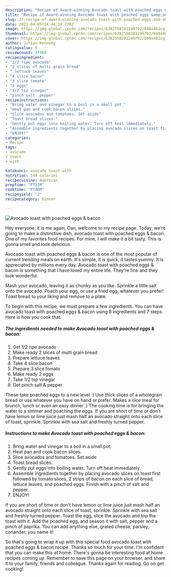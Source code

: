 ```yaml
---
description: "Recipe of Award-winning Avocado toast with poached eggs &amp;amp; bacon"
title: "Recipe of Award-winning Avocado toast with poached eggs &amp;amp; bacon"
slug: 27-recipe-of-award-winning-avocado-toast-with-poached-eggs-and-amp-bacon
date: 2021-04-05T14:44:18.778Z
image: https://img-global.cpcdn.com/recipes/6382558201249792/680x482cq70/avocado-toast-with-poached-eggs-bacon-recipe-main-photo.jpg
thumbnail: https://img-global.cpcdn.com/recipes/6382558201249792/680x482cq70/avocado-toast-with-poached-eggs-bacon-recipe-main-photo.jpg
cover: https://img-global.cpcdn.com/recipes/6382558201249792/680x482cq70/avocado-toast-with-poached-eggs-bacon-recipe-main-photo.jpg
author: Julian Kennedy
ratingvalue: 5
reviewcount: 37369
recipeingredient:
- "1/2 ripe avocado"
- "2 slices of multi grain bread"
- " lettuce leaves"
- "4 slice bacon"
- "3 slice tomato"
- "2 eggs"
- "1/2 tsp vinegar"
- "pinch salt  pepper"
recipeinstructions:
- "Bring water and vinegar to a boil in a small pot."
- "Heat pan and cook bacon slices."
- "Slice avocados and tomatoes. Set aside"
- "Toast bread slices."
- "Gently put eggs into boiling water. Turn off heat immediately."
- "Assemble ingredients together by placing avocado slices on toast first followed by tomato slices, 2 strips of bacon on each slice of bread, lettuce leaves, and poached eggs. Finish with a pinch of salt and pepper."
- "ENJOY!"
categories:
- Recipe
tags:
- avocado
- toast
- with

katakunci: avocado toast with 
nutrition: 144 calories
recipecuisine: American
preptime: "PT21M"
cooktime: "PT46M"
recipeyield: "2"
recipecategory: Dinner

---
```



![Avocado toast with poached eggs &amp; bacon](https://img-global.cpcdn.com/recipes/6382558201249792/680x482cq70/avocado-toast-with-poached-eggs-bacon-recipe-main-photo.jpg)

Hey everyone, it is me again, Dan, welcome to my recipe page. Today, we're going to make a distinctive dish, avocado toast with poached eggs &amp; bacon. One of my favorites food recipes. For mine, I will make it a bit tasty. This is gonna smell and look delicious.

Avocado toast with poached eggs &amp; bacon is one of the most popular of current trending meals on earth. It's simple, it is quick, it tastes yummy. It is appreciated by millions every day. Avocado toast with poached eggs &amp; bacon is something that I have loved my entire life. They're fine and they look wonderful.

Mash your avocado, leaving it as chunky as you like. Sprinkle a little salt onto the avocado. Poach your egg, or use a fried egg, whatever you prefer! Toast bread to your liking and remove to a plate.


To begin with this recipe, we must prepare a few ingredients. You can have avocado toast with poached eggs &amp; bacon using 8 ingredients and 7 steps. Here is how you cook that.

<!--inarticleads1-->

##### The ingredients needed to make Avocado toast with poached eggs &amp; bacon:

1. Get 1/2 ripe avocado
1. Make ready 2 slices of multi grain bread
1. Prepare  lettuce leaves
1. Take 4 slice bacon
1. Prepare 3 slice tomato
1. Make ready 2 eggs
1. Take 1/2 tsp vinegar
1. Get pinch salt &amp; pepper


These take poached eggs to a new level :) Use thick slices of a wholegrain bread or use whatever you have on hand or prefer. Makes a nice meal for brunch, lunch or even an easy dinner :) The cooking time is for bringing the water to a simmer and poaching the eggs. If you are short of time or don&#39;t have lemon or lime juice just mash half an avocado straight onto each slice of toast, sprinkle. Sprinkle with sea salt and freshly turned pepper. 

<!--inarticleads2-->

##### Instructions to make Avocado toast with poached eggs &amp; bacon:

1. Bring water and vinegar to a boil in a small pot.
1. Heat pan and cook bacon slices.
1. Slice avocados and tomatoes. Set aside
1. Toast bread slices.
1. Gently put eggs into boiling water. Turn off heat immediately.
1. Assemble ingredients together by placing avocado slices on toast first followed by tomato slices, 2 strips of bacon on each slice of bread, lettuce leaves, and poached eggs. Finish with a pinch of salt and pepper.
1. ENJOY!


If you are short of time or don&#39;t have lemon or lime juice just mash half an avocado straight onto each slice of toast, sprinkle. Sprinkle with sea salt and freshly turned pepper. Toast the egg, slice the avocado and top the toast with it. Add the poached egg, and season it with salt, pepper and a pinch of paprika. You can add anything else, grated cheese, parsley, coriander, you name it! 

So that's going to wrap it up with this special food avocado toast with poached eggs &amp; bacon recipe. Thanks so much for your time. I'm confident that you can make this at home. There's gonna be interesting food at home recipes coming up. Remember to save this page on your browser, and share it to your family, friends and colleague. Thanks again for reading. Go on get cooking!
